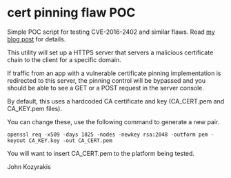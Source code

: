 # cert pinning flaw POC

Simple POC script for testing CVE-2016-2402 and similar flaws. Read [my blog post](https://koz.io/pinning-cve-2016-2402) for details.

This utility will set up a HTTPS server that servers a malicious certificate chain to the client for a specific domain.

If traffic from an app with a vulnerable certificate pinning implementation is redirected to this server, 
the pinning control will be bypassed and you should be able to see a GET or a POST request in the server console.

By default, this uses a hardcoded CA certificate and key (CA_CERT.pem and CA_KEY.pem files).

You can change these, use the following command to generate a new pair.

`openssl req -x509 -days 1825 -nodes -newkey rsa:2048 -outform pem -keyout CA_KEY.key -out CA_CERT.pem`

You will want to insert CA_CERT.pem to the platform being tested.

John Kozyrakis